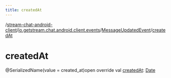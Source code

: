 ```yaml
---
title: createdAt
---
```

/[stream-chat-android-client](../../index.md)/[io.getstream.chat.android.client.events](../index.md)/[MessageUpdatedEvent](index.md)/[createdAt](createdAt.md)  
  
  
  
# createdAt  
@SerializedName(value = created_at)open override val [createdAt](createdAt.md): [Date](https://developer.android.com/reference/kotlin/java/util/Date.html)
